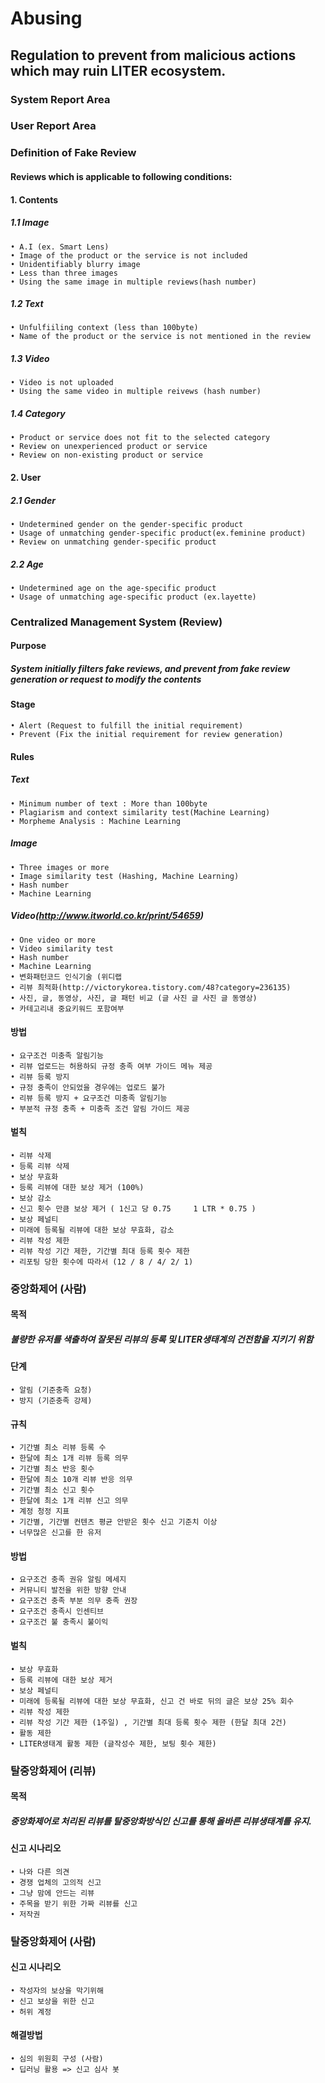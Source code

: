 # Abusing

## Regulation to prevent from malicious actions which may ruin LITER ecosystem.

### System Report Area
### User Report Area

### Definition of Fake Review

#### Reviews which is applicable to following conditions:

#### 1. Contents
 
##### 1.1 Image
	• A.I (ex. Smart Lens)
	• Image of the product or the service is not included
	• Unidentifiably blurry image
	• Less than three images
	• Using the same image in multiple reviews(hash number)
    
##### 1.2 Text
	• Unfulfiiling context (less than 100byte)
	• Name of the product or the service is not mentioned in the review
    
##### 1.3 Video
	• Video is not uploaded
	• Using the same video in multiple reivews (hash number)
    
##### 1.4 Category
	• Product or service does not fit to the selected category
	• Review on unexperienced product or service
	• Review on non-existing product or service

#### 2. User
##### 2.1 Gender
	• Undetermined gender on the gender-specific product
	• Usage of unmatching gender-specific product(ex.feminine product)
	• Review on unmatching gender-specific product
	
##### 2.2 Age
	• Undetermined age on the age-specific product
	• Usage of unmatching age-specific product (ex.layette)

### Centralized Management System (Review)

#### Purpose
##### System initially filters fake reviews, and prevent from fake review generation or request to modify the contents

#### Stage
	• Alert (Request to fulfill the initial requirement)
	• Prevent (Fix the initial requirement for review generation) 

#### Rules
##### Text
	• Minimum number of text : More than 100byte
	• Plagiarism and context similarity test(Machine Learning)
	• Morpheme Analysis : Machine Learning 
##### Image 
	• Three images or more
	• Image similarity test (Hashing, Machine Learning)
	• Hash number
	• Machine Learning
##### Video(http://www.itworld.co.kr/print/54659)
	• One video or more
	• Video similarity test	
	• Hash number
	• Machine Learning
	• 변화패턴코드 인식기술 (위디랩
	• 리뷰 최적화(http://victorykorea.tistory.com/48?category=236135)
	• 사진, 글, 동영상, 사진, 글 패턴 비교 (글 사진 글 사진 글 동영상)
	• 카테고리내 중요키워드 포함여부

#### 방법
	• 요구조건 미충족 알림기능
	• 리뷰 업로드는 허용하되 규정 충족 여부 가이드 메뉴 제공
	• 리뷰 등록 방지
	• 규정 충족이 안되었을 경우에는 업로드 불가
	• 리뷰 등록 방지 + 요구조건 미충족 알림기능
	• 부분적 규정 충족 + 미충족 조건 알림 가이드 제공

#### 벌칙
	• 리뷰 삭제
	• 등록 리뷰 삭제
	• 보상 무효화
	• 등록 리뷰에 대한 보상 제거 (100%)
	• 보상 감소
	• 신고 횟수 만큼 보상 제거 ( 1신고 당 0.75     1 LTR * 0.75 )
	• 보상 페널티
	• 미래에 등록될 리뷰에 대한 보상 무효화, 감소
	• 리뷰 작성 제한
	• 리뷰 작성 기간 제한, 기간별 최대 등록 횟수 제한 
	• 리포팅 당한 횟수에 따라서 (12 / 8 / 4/ 2/ 1)


### 중앙화제어 (사람)
#### 목적
##### 불량한 유저를 색출하여 잘못된 리뷰의 등록 및 LITER생태계의 건전함을 지키기 위함

#### 단계
	• 알림 (기준충족 요청)
	• 방지 (기준충족 강제) 

#### 규칙
	• 기간별 최소 리뷰 등록 수 
	• 한달에 최소 1개 리뷰 등록 의무 
	• 기간별 최소 반응 횟수
	• 한달에 최소 10개 리뷰 반응 의무
	• 기간별 최소 신고 횟수
	• 한달에 최소 1개 리뷰 신고 의무
	• 계정 청정 지표
	• 기간별, 기간별 컨텐츠 평균 안받은 횟수 신고 기준치 이상
	• 너무많은 신고를 한 유저

#### 방법
	• 요구조건 충족 권유 알림 메세지
	• 커뮤니티 발전을 위한 방향 안내
	• 요구조건 충족 부분 의무 충족 권장
	• 요구조건 충족시 인센티브
	• 요구조건 불 충족시 불이익

#### 벌칙
	• 보상 무효화
	• 등록 리뷰에 대한 보상 제거
	• 보상 페널티
	• 미래에 등록될 리뷰에 대한 보상 무효화, 신고 건 바로 뒤의 글은 보상 25% 회수
	• 리뷰 작성 제한
	• 리뷰 작성 기간 제한 (1주일) , 기간별 최대 등록 횟수 제한 (한달 최대 2건)
	• 활동 제한
	• LITER생태계 활동 제한 (글작성수 제한, 보팅 횟수 제한)

### 탈중앙화제어 (리뷰)

#### 목적
##### 중앙화제어로 처리된 리뷰를 탈중앙화방식인 신고를 통해 올바른 리뷰생태계를 유지.

#### 신고 시나리오 
	• 나와 다른 의견 
	• 경쟁 업체의 고의적 신고
	• 그냥 맘에 안드는 리뷰
	• 주목을 받기 위한 가짜 리뷰를 신고 
	• 저작권


### 탈중앙화제어 (사람)

#### 신고 시나리오
	• 작성자의 보상을 막기위해
	• 신고 보상을 위한 신고
	• 허위 계정

#### 해결방법
	• 심의 위원회 구성 (사람)
	• 딥러닝 활용 => 신고 심사 봇 

